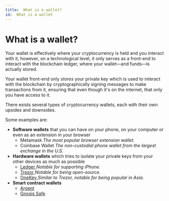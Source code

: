 ```yaml
---
title:  What is a wallet?
id:  What is a wallet
---
```


# What is a wallet?

Your wallet is effectively where your cryptocurrency is held and you interact with it, however, on a technological level, it only serves as a front-end to interact with the blockchain ledger, where your wallet—and funds—is actually stored.

Your wallet front-end only _stores_ your private key which is used to interact with the blockchain by cryptographically signing messages to make transactions from it, ensuring that even though it's on the internet, that only you have access to it.

There exists several types of cryptocurrency wallets, each with their own upsides and downsides.

Some examples are:

* **Software wallets** that you can have on your phone, on your computer or even as an extension in your browser
  * Metamask _The most popular browser extension wallet._
  * Coinbase Wallet _The non-custodial phone wallet from the largest exchange in the U.S._
* **Hardware wallets** which tries to isolate your private keys from your other devices as much as possible
  * [Ledger ](https://ledger.com)_Notable for supporting iPhone._
  * [Trezor ](https://trezor.io)_Notable for being open-source._
  * [OneKey ](https://onekey.so)_Similar to Trezor, notable for being popular in Asia._
* **Smart contract wallets**
  * [Argent](https://www.argent.xyz/)
  * [Gnosis Safe](https://gnosis-safe.io/)

